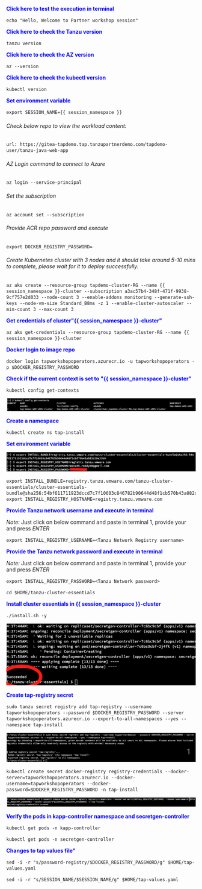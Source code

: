 
<p style="color:blue"><strong> Click here to test the execution in terminal</strong></p>

```execute-1
echo "Hello, Welcome to Partner workshop session"
```

<p style="color:blue"><strong> Click here to check the Tanzu version</strong></p>

```execute
tanzu version
```

<p style="color:blue"><strong> Click here to check the AZ version</strong></p>

```execute
az --version
```

<p style="color:blue"><strong> Click here to check the kubectl version</strong></p>

```execute
kubectl version
```

<p style="color:blue"><strong> Set environment variable </strong></p>

```execute-all
export SESSION_NAME={{ session_namespace }}
```

###### Check below repo to view the workload content: 

```dashboard:open-url
url: https://gitea-tapdemo.tap.tanzupartnerdemo.com/tapdemo-user/tanzu-java-web-app
```

######  AZ Login command to connect to Azure

```execute
az login --service-principal 
```

###### Set the subscription

```execute
az account set --subscription 
```

###### Provide ACR repo password and execute

```execute
export DOCKER_REGISTRY_PASSWORD=
```

###### Create Kubernetes cluster with 3 nodes and it should take around 5-10 mins to complete, please wait for it to deploy successfully. 
 
```execute
az aks create --resource-group tapdemo-cluster-RG --name {{ session_namespace }}-cluster --subscription a3ac57b4-348f-471f-9938-9cf757e2d033 --node-count 3 --enable-addons monitoring --generate-ssh-keys --node-vm-size Standard_B8ms -z 1 --enable-cluster-autoscaler --min-count 3 --max-count 3
```

<p style="color:blue"><strong> Get credentials of cluster"{{ session_namespace }}-cluster" </strong></p>

```execute
az aks get-credentials --resource-group tapdemo-cluster-RG --name {{ session_namespace }}-cluster
```
  
<p style="color:blue"><strong> Docker login to image repo </strong></p>

```execute
docker login tapworkshopoperators.azurecr.io -u tapworkshopoperators -p $DOCKER_REGISTRY_PASSWORD
```

<p style="color:blue"><strong> Check if the current context is set to "{{ session_namespace }}-cluster" </strong></p>

```execute
kubectl config get-contexts
```

![Cluster Context](images/prepare-1.png)

<p style="color:blue"><strong> Create a namespace </strong></p>

```execute
kubectl create ns tap-install
```

<p style="color:blue"><strong> Set environment variable </strong></p>

![Env](images/prepare-2.png)

```execute
export INSTALL_BUNDLE=registry.tanzu.vmware.com/tanzu-cluster-essentials/cluster-essentials-bundle@sha256:54bf611711923dccd7c7f10603c846782b90644d48f1cb570b43a082d18e23b9
export INSTALL_REGISTRY_HOSTNAME=registry.tanzu.vmware.com
```

<p style="color:blue"><strong> Provide Tanzu network username and execute in terminal </strong></p>
  
*Note:* Just click on below command and paste in terminal 1, provide your <Tanzu Network Registry username> and press *ENTER* 

```copy-and-edit
export INSTALL_REGISTRY_USERNAME=<Tanzu Network Registry username>
```

<p style="color:blue"><strong> Provide the Tanzu network password and execute in terminal </strong></p>
  
*Note:* Just click on below command and paste in terminal 1, provide your <Tanzu Network password> and press *ENTER* 

```copy-and-edit
export INSTALL_REGISTRY_PASSWORD=<Tanzu Network password>
```

```execute
cd $HOME/tanzu-cluster-essentials
```

<p style="color:blue"><strong> Install cluster essentials in {{ session_namespace }}-cluster  </strong></p>

```execute
./install.sh -y
```

![Cluster Essentials](images/prepare-3.png)

<p style="color:blue"><strong> Create tap-registry secret </strong></p>

```execute
sudo tanzu secret registry add tap-registry --username tapworkshopoperators --password $DOCKER_REGISTRY_PASSWORD --server tapworkshopoperators.azurecr.io --export-to-all-namespaces --yes --namespace tap-install
```

![Secret Tap Registry](images/prepare-4.png)

```execute
kubectl create secret docker-registry registry-credentials --docker-server=tapworkshopoperators.azurecr.io --docker-username=tapworkshopoperators --docker-password=$DOCKER_REGISTRY_PASSWORD -n tap-install
```

![Secret Registry Credentials](images/prepare-5.png)

<p style="color:blue"><strong> Verify the pods in kapp-controller namespace  and secretgen-controller </strong></p>

```execute
kubectl get pods -n kapp-controller
```

```execute
kubectl get pods -n secretgen-controller
```

<p style="color:blue"><strong> Changes to tap values file" </strong></p>

```execute
sed -i -r "s/password-registry/$DOCKER_REGISTRY_PASSWORD/g" $HOME/tap-values.yaml
```

```execute
sed -i -r "s/SESSION_NAME/$SESSION_NAME/g" $HOME/tap-values.yaml
```
